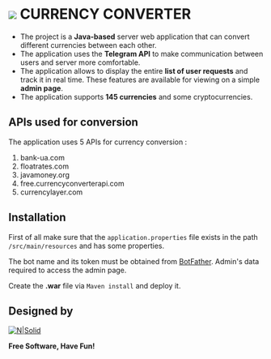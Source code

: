 # ![](https://i.imgur.com/7MjyOo2.jpg) CURRENCY CONVERTER

- The project is a **Java-based** server web application that can convert different currencies between each other. 
- The application uses the **Telegram API** to make communication between users and server more comfortable. 
- The application allows to display the entire **list of user requests** and track it in real time. These features are available for viewing on a simple **admin page**.
- The application supports **145 currencies** and some cryptocurrencies.

## APIs used for conversion
The application uses 5 APIs for currency conversion :
  1. bank-ua.com
  2. floatrates.com
  3. javamoney.org
  4. free.currencyconverterapi.com
  5. currencylayer.com

## Installation

First of all make sure that the `application.properties` file exists in the path `/src/main/resources` and has some properties. 

The bot name and its token must be obtained from [BotFather](https://telegram.me/BotFather). Admin's data required to access the admin page.
 
Create the **.war** file via `Maven install` and deploy it.


## Designed by

[![N|Solid](https://implemica.com/img/logo.png)](https://implemica.com) 

**Free Software, Have Fun!**
